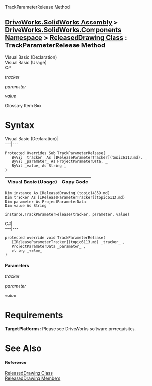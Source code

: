 TrackParameterRelease Method   
  
[DriveWorks.SolidWorks Assembly](topic13342.md) > [DriveWorks.SolidWorks.Components Namespace](topic13925.md) > [ReleasedDrawing Class](topic14859.md) : TrackParameterRelease Method  
---  
  
Visual Basic (Declaration)    
Visual Basic (Usage)    
C# 

_tracker_
    

_parameter_
    

_value_
    

Glossary Item Box

# Syntax

Visual Basic (Declaration)|   
---|---  
      
    
    Protected Overrides Sub TrackParameterRelease( _
       ByVal _tracker_ As [IReleaseParameterTracker](topic6113.md), _
       ByVal _parameter_ As ProjectParameterData, _
       ByVal _value_ As String _
    )   
  
Visual Basic (Usage)| Copy Code  
---|---  
      
    
    Dim instance As [ReleasedDrawing](topic14859.md)
    Dim tracker As [IReleaseParameterTracker](topic6113.md)
    Dim parameter As ProjectParameterData
    Dim value As String
     
    instance.TrackParameterRelease(tracker, parameter, value)  
  
C#|   
---|---  
      
    
    protected override void TrackParameterRelease( 
       [IReleaseParameterTracker](topic6113.md) _tracker_ ,
       ProjectParameterData _parameter_ ,
       string _value_
    )  
  
#### Parameters

 _tracker_
    
_parameter_
    
_value_
    

# Requirements

**Target Platforms:** Please see DriveWorks software prerequisites.

# See Also

#### Reference

[ReleasedDrawing Class](topic14859.md)   
[ReleasedDrawing Members](topic14860.md)


